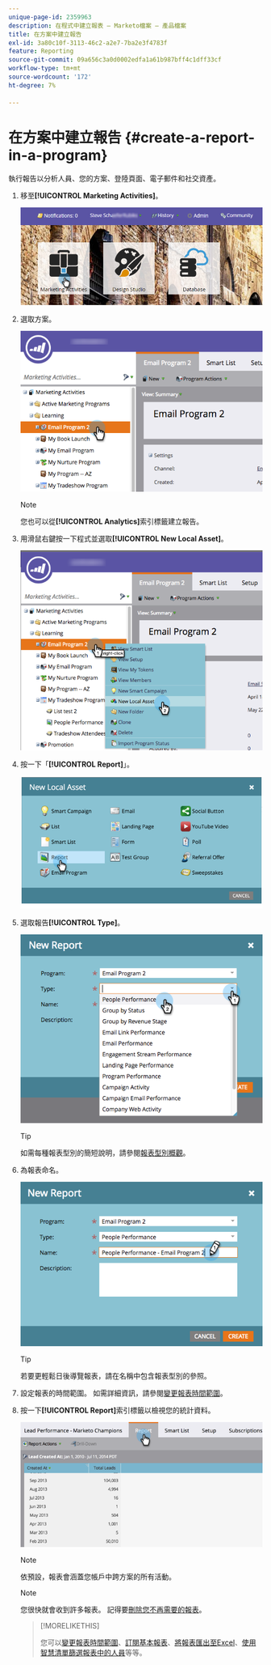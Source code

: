 ```yaml
---
unique-page-id: 2359963
description: 在程式中建立報表 — Marketo檔案 — 產品檔案
title: 在方案中建立報告
exl-id: 3a80c10f-3113-46c2-a2e7-7ba2e3f4783f
feature: Reporting
source-git-commit: 09a656c3a0d0002edfa1a61b987bff4c1dff33cf
workflow-type: tm+mt
source-wordcount: '172'
ht-degree: 7%

---
```


# 在方案中建立報告 {#create-a-report-in-a-program}

執行報告以分析人員、您的方案、登陸頁面、電子郵件和社交資產。

1. 移至&#x200B;**[!UICONTROL Marketing Activities]**。

   ![](assets/login-marketing-activities.png)

1. 選取方案。

   ![](assets/selectprogramreport.png)

   >[!NOTE]
   >
   >您也可以從&#x200B;**[!UICONTROL Analytics]**&#x200B;索引標籤建立報告。

1. 用滑鼠右鍵按一下程式並選取&#x200B;**[!UICONTROL New Local Asset]**。

   ![](assets/programrightclick-asset.png)

1. 按一下「**[!UICONTROL Report]**」。

   ![](assets/image2014-9-15-18-3a36-3a46.png)

1. 選取報告&#x200B;**[!UICONTROL Type]**。

   ![](assets/choosereport.png)

   >[!TIP]
   >
   >如需每種報表型別的簡短說明，請參閱[報表型別概觀](https://docs.marketo.com/display/DOCS/Report+Type+Overview)。

1. 為報表命名。

   ![](assets/namereport.png)

   >[!TIP]
   >
   >若要更輕鬆日後導覽報表，請在名稱中包含報表型別的參照。

1. 設定報表的時間範圍。 如需詳細資訊，請參閱[變更報表時間範圍](/help/marketo/product-docs/reporting/basic-reporting/editing-reports/change-a-report-time-frame.md)。

1. 按一下&#x200B;**[!UICONTROL Report]**&#x200B;索引標籤以檢視您的統計資料。

   ![](assets/image2014-9-15-18-3a38-3a5.png)

   >[!NOTE]
   >
   >依預設，報表會涵蓋您帳戶中跨方案的所有活動。

   >[!NOTE]
   >
   >您很快就會收到許多報表。 記得要[刪除您不再需要的報表](/help/marketo/product-docs/reporting/basic-reporting/report-activity/delete-a-report.md)。

   >[!MORELIKETHIS]
   >
   >您可以[變更報表時間範圍](/help/marketo/product-docs/reporting/basic-reporting/editing-reports/change-a-report-time-frame.md)、[訂閱基本報表](/help/marketo/product-docs/reporting/basic-reporting/report-subscriptions/subscribe-to-a-basic-report.md)、[將報表匯出至Excel](/help/marketo/product-docs/reporting/basic-reporting/report-activity/export-a-report-to-excel.md)、[使用智慧清單篩選報表中的人員](/help/marketo/product-docs/reporting/basic-reporting/editing-reports/filter-people-in-a-report-with-a-smart-list.md)等等。
